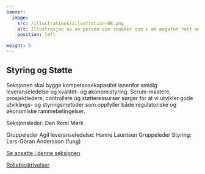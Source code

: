 ```yaml
---
banner:
  image:
    src: /illustrations/illustration-08.png
    alt: Illustrasjon av en person som snakker inn i en megafon rett mot ansiktet til en annen person
    position: left

weight: 5
---
```


## Styring og Støtte

Seksjonen skal bygge kompetansekapasitet innenfor smidig leveranseledelse og kvalitet- og økonomistyring. 
Scrum-mastere, prosjektledere, controllere og støtteressurser sørger for at vi utvikler gode utviklings- og styringsmetoder som oppfyller både regulatoriske og økonomiske rammebetingelser. 

Seksjonsleder: Dan Remi Mørk

Gruppeleder Agil leveranseledelse: Hanne Lauritsen
Gruppeleder Styring: Lars-Göran Andersson (fung)

[Se ansatte i denne seksjonen](https://digdir.sharepoint.com/SitePages/Brukeropple.aspx)

[Rollebeskrivelser](https://digdir.sharepoint.com/sites/DigdirDGT/Delte%20dokumenter/Forms/AllItems.aspx?id=%2Fsites%2FDigdirDGT%2FDelte%20dokumenter%2FRollebeskrivelser%2C%20nye%2C%20Arbeidsomr%C3%A5de%2FRollebeskrivelser%20BOD%2FRoller%20i%20seksjon%20Styring%20og%20st%C3%B8tte&viewid=66522cde%2D546b%2D4465%2Dbdf3%2Df2b757ea02ff&csf=1&web=1&e=1ITt9x&CID=8cd3868c%2De123%2D4f1c%2D9de9%2Dca20254b5006&FolderCTID=0x0120004EA8294F9ADB674FAAB36A65F01170FF).

